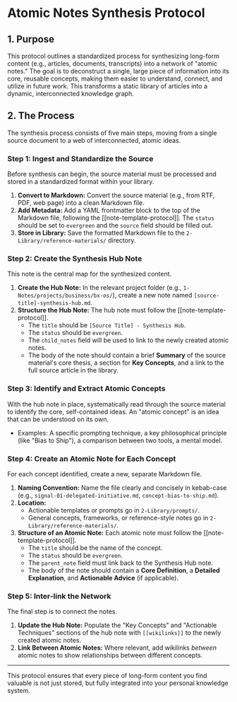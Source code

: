 # Atomic Notes Synthesis Protocol

## 1. Purpose

This protocol outlines a standardized process for synthesizing long-form content (e.g., articles, documents, transcripts) into a network of "atomic notes." The goal is to deconstruct a single, large piece of information into its core, reusable concepts, making them easier to understand, connect, and utilize in future work. This transforms a static library of articles into a dynamic, interconnected knowledge graph.

## 2. The Process

The synthesis process consists of five main steps, moving from a single source document to a web of interconnected, atomic ideas.

### Step 1: Ingest and Standardize the Source

Before synthesis can begin, the source material must be processed and stored in a standardized format within your library.

1.  **Convert to Markdown:** Convert the source material (e.g., from RTF, PDF, web page) into a clean Markdown file.
2.  **Add Metadata:** Add a YAML frontmatter block to the top of the Markdown file, following the [[note-template-protocol]]. The `status` should be set to `evergreen` and the `source` field should be filled out.
3.  **Store in Library:** Save the formatted Markdown file to the `2-Library/reference-materials/` directory.

### Step 2: Create the Synthesis Hub Note

This note is the central map for the synthesized content.

1.  **Create the Hub Note:** In the relevant project folder (e.g., `1-Notes/projects/business/bx-os/`), create a new note named `[source-title]-synthesis-hub.md`.
2.  **Structure the Hub Note:** The hub note must follow the [[note-template-protocol]].
    *   The `title` should be `[Source Title] - Synthesis Hub`.
    *   The `status` should be `evergreen`.
    *   The `child_notes` field will be used to link to the newly created atomic notes.
    *   The body of the note should contain a brief **Summary** of the source material's core thesis, a section for **Key Concepts**, and a link to the full source article in the library.

### Step 3: Identify and Extract Atomic Concepts

With the hub note in place, systematically read through the source material to identify the core, self-contained ideas. An "atomic concept" is an idea that can be understood on its own.

*   Examples: A specific prompting technique, a key philosophical principle (like "Bias to Ship"), a comparison between two tools, a mental model.

### Step 4: Create an Atomic Note for Each Concept

For each concept identified, create a new, separate Markdown file.

1.  **Naming Convention:** Name the file clearly and concisely in kebab-case (e.g., `signal-01-delegated-initiative.md`, `concept-bias-to-ship.md`).
2.  **Location:**
    *   Actionable templates or prompts go in `2-Library/prompts/`.
    *   General concepts, frameworks, or reference-style notes go in `2-Library/reference-materials/`.
3.  **Structure of an Atomic Note:** Each atomic note must follow the [[note-template-protocol]].
    *   The `title` should be the name of the concept.
    *   The `status` should be `evergreen`.
    *   The `parent_note` field must link back to the Synthesis Hub note.
    *   The body of the note should contain a **Core Definition**, a **Detailed Explanation**, and **Actionable Advice** (if applicable).

### Step 5: Inter-link the Network

The final step is to connect the notes.

1.  **Update the Hub Note:** Populate the "Key Concepts" and "Actionable Techniques" sections of the hub note with `[[wikilinks]]` to the newly created atomic notes.
2.  **Link Between Atomic Notes:** Where relevant, add wikilinks *between* atomic notes to show relationships between different concepts.

---

This protocol ensures that every piece of long-form content you find valuable is not just stored, but fully integrated into your personal knowledge system.
